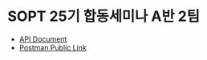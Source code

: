# SOPT 25기 합동세미나 A반 2팀

- [API Document](https://docs.google.com/spreadsheets/d/18BmRQk0roaEsReKaK3L8f1AQy1CqAJtvRe8CGbGKag8/edit?folder=13Lb3uu_dbEqBAvRApimVeReKRCjVK4-E#gid=0)
- [Postman Public Link](https://www.getpostman.com/collections/e1ba5523b3002be28d07)